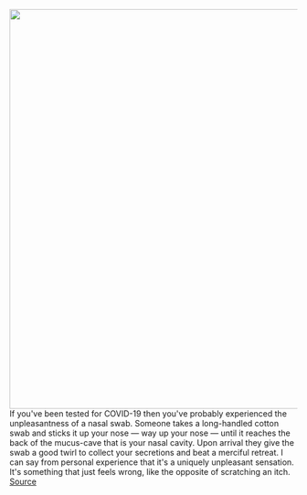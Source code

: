 <img src='https://cdn.vox-cdn.com/thumbor/HnxCLWWleIHH0jaxak9cPsDzxZg=/0x0:1024x595/1200x800/filters:focal(431x217:593x379)/cdn.vox-cdn.com/uploads/chorus_image/image/67285353/DJB_280C.5.jpg' width='700px' /><br/>
If you've been tested for COVID-19 then you've probably experienced the unpleasantness of a nasal swab. Someone takes a long-handled cotton swab and sticks it up your nose — way up your nose — until it reaches the back of the mucus-cave that is your nasal cavity. Upon arrival they give the swab a good twirl to collect your secretions and beat a merciful retreat. I can say from personal experience that it's a uniquely unpleasant sensation. It's something that just feels wrong, like the opposite of scratching an itch.
<a href='https://www.theverge.com/2020/8/24/21377011/robot-nasal-swab-machine-autonomous-covid-19-test-brain-navi'> Source <a/>